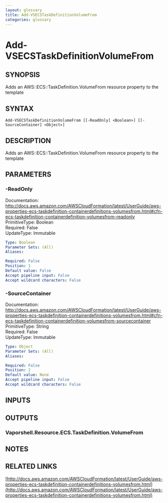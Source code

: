 ```yaml
---
layout: glossary
title: Add-VSECSTaskDefinitionVolumeFrom
categories: glossary
---
```


# Add-VSECSTaskDefinitionVolumeFrom

## SYNOPSIS
Adds an AWS::ECS::TaskDefinition.VolumeFrom resource property to the template

## SYNTAX

```
Add-VSECSTaskDefinitionVolumeFrom [[-ReadOnly] <Boolean>] [[-SourceContainer] <Object>]
```

## DESCRIPTION
Adds an AWS::ECS::TaskDefinition.VolumeFrom resource property to the template

## PARAMETERS

### -ReadOnly
Documentation: http://docs.aws.amazon.com/AWSCloudFormation/latest/UserGuide/aws-properties-ecs-taskdefinition-containerdefinitions-volumesfrom.html#cfn-ecs-taskdefinition-containerdefinition-volumesfrom-readonly    
PrimitiveType: Boolean    
Required: False    
UpdateType: Immutable

```yaml
Type: Boolean
Parameter Sets: (All)
Aliases: 

Required: False
Position: 1
Default value: False
Accept pipeline input: False
Accept wildcard characters: False
```

### -SourceContainer
Documentation: http://docs.aws.amazon.com/AWSCloudFormation/latest/UserGuide/aws-properties-ecs-taskdefinition-containerdefinitions-volumesfrom.html#cfn-ecs-taskdefinition-containerdefinition-volumesfrom-sourcecontainer    
PrimitiveType: String    
Required: False    
UpdateType: Immutable

```yaml
Type: Object
Parameter Sets: (All)
Aliases: 

Required: False
Position: 2
Default value: None
Accept pipeline input: False
Accept wildcard characters: False
```

## INPUTS

## OUTPUTS

### Vaporshell.Resource.ECS.TaskDefinition.VolumeFrom

## NOTES

## RELATED LINKS

[http://docs.aws.amazon.com/AWSCloudFormation/latest/UserGuide/aws-properties-ecs-taskdefinition-containerdefinitions-volumesfrom.html](http://docs.aws.amazon.com/AWSCloudFormation/latest/UserGuide/aws-properties-ecs-taskdefinition-containerdefinitions-volumesfrom.html)

